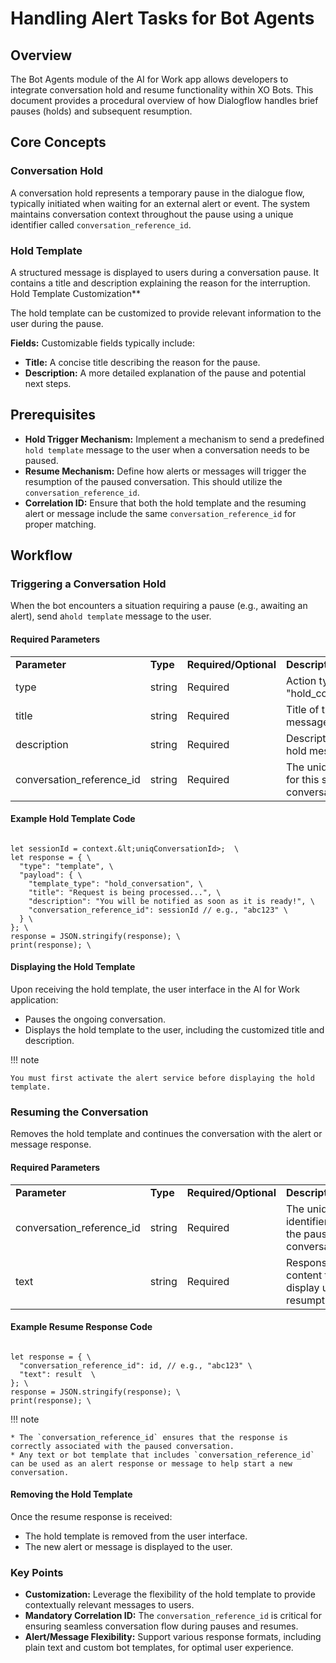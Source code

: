 # Handling Alert Tasks for Bot Agents

## Overview

The Bot Agents module of the AI for Work app allows developers to integrate conversation hold and resume functionality within XO Bots. This document provides a procedural overview of how Dialogflow handles brief pauses (holds) and subsequent resumption.

## Core Concepts

### Conversation Hold

A conversation hold represents a temporary pause in the dialogue flow, typically initiated when waiting for an external alert or event. The system maintains conversation context throughout the pause using a unique identifier called `conversation_reference_id`.

### Hold Template

A structured message is displayed to users during a conversation pause. It contains a title and description explaining the reason for the interruption.
Hold Template Customization**

The hold template can be customized to provide relevant information to the user during the pause.

**Fields:** Customizable fields typically include:

- **Title:** A concise title describing the reason for the pause.
- **Description:** A more detailed explanation of the pause and potential next steps.

## Prerequisites

* **Hold Trigger Mechanism:** Implement a mechanism to send a predefined `hold template` message to the user when a conversation needs to be paused.
* **Resume Mechanism:** Define how alerts or messages will trigger the resumption of the paused conversation. This should utilize the `conversation_reference_id`.
* **Correlation ID:** Ensure that both the hold template and the resuming alert or message include the same `conversation_reference_id` for proper matching.

## Workflow

### Triggering a Conversation Hold

When the bot encounters a situation requiring a pause (e.g., awaiting an alert), send a`hold template` message to the user.

#### Required Parameters

<table>
  <tr>
   <td><strong>Parameter</strong>
   </td>
   <td><strong>Type</strong>
   </td>
   <td><strong>Required/Optional</strong>
   </td>
   <td><strong>Description</strong>
   </td>
  </tr>
  <tr>
   <td>type
   </td>
   <td>string
   </td>
   <td>Required
   </td>
   <td>Action type (e.g., "hold_conversation")
   </td>
  </tr>
  <tr>
   <td>title
   </td>
   <td>string
   </td>
   <td>Required
   </td>
   <td>Title of the hold message.
   </td>
  </tr>
  <tr>
   <td>description
   </td>
   <td>string
   </td>
   <td>Required
   </td>
   <td>Description of the hold message.
   </td>
  </tr>
  <tr>
   <td>conversation_reference_id
   </td>
   <td>string
   </td>
   <td>Required
   </td>
   <td>The unique identifier for this specific conversation.
   </td>
  </tr>
</table>

#### Example Hold Template Code

```

let sessionId = context.&lt;uniqConversationId>;  \
let response = { \
  "type": "template", \
  "payload": { \
    "template_type": "hold_conversation", \
    "title": "Request is being processed...", \
    "description": "You will be notified as soon as it is ready!", \
    "conversation_reference_id": sessionId // e.g., "abc123" \
  } \
}; \
response = JSON.stringify(response); \
print(response); \

```

#### Displaying the Hold Template

Upon receiving the hold template, the user interface in the AI for Work application:

* Pauses the ongoing conversation.
* Displays the hold template to the user, including the customized title and description.

!!! note

    You must first activate the alert service before displaying the hold template.

### Resuming the Conversation

Removes the hold template and continues the conversation with the alert or message response.

#### Required Parameters

<table>
  <tr>
   <td><strong>Parameter</strong>
   </td>
   <td><strong>Type</strong>
   </td>
   <td><strong>Required/Optional</strong>
   </td>
   <td><strong>Description</strong>
   </td>
  </tr>
  <tr>
   <td>conversation_reference_id
   </td>
   <td>string
   </td>
   <td>Required
   </td>
   <td>The unique identifier of the paused conversation.
   </td>
  </tr>
  <tr>
   <td>text
   </td>
   <td>string
   </td>
   <td>Required
   </td>
   <td>Response content to display upon resumption.
   </td>
  </tr>
</table>

#### Example Resume Response Code

```

let response = { \
  "conversation_reference_id": id, // e.g., "abc123" \
  "text": result  \
}; \
response = JSON.stringify(response); \
print(response); \

```

!!! note

    * The `conversation_reference_id` ensures that the response is correctly associated with the paused conversation.
    * Any text or bot template that includes `conversation_reference_id` can be used as an alert response or message to help start a new conversation.

#### Removing the Hold Template

Once the resume response is received:

* The hold template is removed from the user interface.
* The new alert or message is displayed to the user.

### Key Points

* **Customization:** Leverage the flexibility of the hold template to provide contextually relevant messages to users.
* **Mandatory Correlation ID:** The `conversation_reference_id` is critical for ensuring seamless conversation flow during pauses and resumes.
* **Alert/Message Flexibility:** Support various response formats, including plain text and custom bot templates, for optimal user experience.
